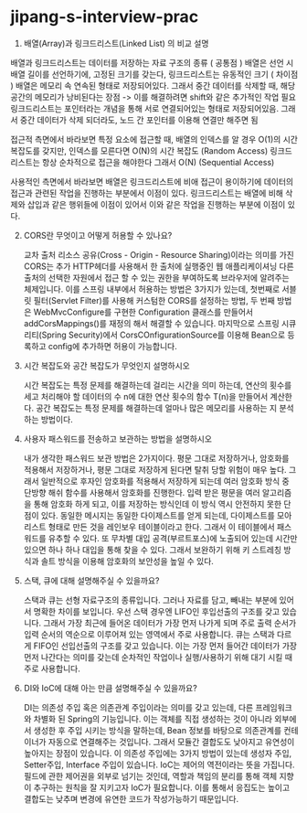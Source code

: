 # jipang-s-interview-prac

1. 배열(Array)과 링크드리스트(Linked List) 의 비교 설명

  배열과 링크드리스트는 데이터를 저장하는 자료 구조의 종류 ( 공통점 )
  배열은 선언 시 배열 길이를 선언하기에, 고정된 크기를 갖는다, 링크드리스트는 유동적인 크기 ( 차이점 )
  배열은 메모리 속 연속된 형태로 저장되어있다. 그래서 중간 데이터를 삭제할 때, 해당 공간의 메모리가 낭비된다는 장점 -> 이를 해결하려면 shift와 같은 추가적인 작업 필요 
  링크드리스트는 포인터라는 개념을 통해 서로 연결되어있는 형태로 저장되어있음. 그래서 중간 데이터가 삭제 되더라도, 노드 간 포인터를 이용해 연결만 해주면 됨
  
  접근적 측면에서 바라보면 특정 요소에 접근할 때, 배열의 인덱스를 알 경우 O(1)의 시간 복잡도를 갖지만, 인덱스를 모른다면 O(N)의 시간 복잡도 (Random Access)
                                              링크드리스트는 항상 순차적으로 접근을 해야한다 그래서 O(N) (Sequential Access)

  사용적인 측면에서 바라보면 배열은 링크드리스트에 비애 접근이 용이하기에 데이터의 접근과 관련된 작업을 진행하는 부분에서 이점이 있다.
                           링크드리스트는 배열에 비해 삭제와 삽입과 같은 행위들에 이점이 있어서 이와 같은 작업을 진행하는 부분에 이점이 있다.
  

2. CORS란 무엇이고 어떻게 허용할 수 있나요?
  
   교차 출처 리소스 공유(Cross - Origin - Resource Sharing)이라는 의미를 가진 CORS는 추가 HTTP헤더를 사용해서 한 출처에 실행중인 웹 애플리케이셔닝 다른 출처의 선택한 자원에서 접근    할 수 있는 권한을 부여하도록 브라우저에 알려주는 체제입니다. 
   이를 스프링 내부에서 허용하는 방법은 3가지가 있는데, 
   첫번째로 서블릿 필터(Servlet Filter)를 사용해 커스텀한 CORS를 설정하는 방법, 
   두 번째 방법은 WebMvcConfigure를 구현한 Configuration 클래스를 만들어서 addCorsMappings()를 재정의 해서 해결할 수 있습니다. 
   마지막으로 스프링 시큐리티(Spring Security)에서 CorsCOnfigurationSource를 이용해 Bean으로 등록하고 config에 추가하면 허용이 가능합니다.
   
3. 시간 복잡도와 공간 복잡도가 무엇인지 설명하시오

    시간 복잡도는 특정 문제를 해결하는데 걸리는 시간을 의미 하는데, 연산의 횟수를 세고 처리해야 할 데이터의 수 n에 대한 연산 횟수의 함수 T(n)을 만들어서 계산한다. 
    공간 복잡도는  특정 문제를 해결하는데 얼마나 많은 메모리를 사용하는 지 분석하는 방법이다.
    
4. 사용자 패스워드를 전송하고 보관하는 방법을 설명하시오
    
    내가 생각한 패스워드 보관 방법은 2가지이다. 평문 그대로 저장하거나, 암호화를 적용해서 저장하거나, 평문 그대로 저장하게 된다면 탈취 당할 위험이 매우 높다.
    그래서 일반적으로 후자인 암호화를 적용해서 저장하게 되는데 여러 암호화 방식 중 단방향 해쉬 함수를 사용해서 암호화를 진행한다. 
    입력 받은 평문을 여러 알고리즘을 통해 암호화 하게 되고, 이를 저장하는 방식인데 이 방식 역시 안전하지 못한 단점이 있다. 
    동일한 메시지는 동일한 다이제스트를 얻게 되는데,  다이제스트를 모아 리스트 형태로 만든 것을 레인보우 테이블이라고 한다. 
    그래서 이 테이블에서 패스워드를 유추할 수 있다. 또 무차별 대입 공격(부르트포스)에 노출되어 있는데 시간만 있으면  하나 하나 대입을 통해 찾을 수 있다. 
    그래서 보완하기 위해 키 스트레칭 방식과 솔트 방식을 이용해 암호화의 보안성을 높일 수 있다.
    
5. 스택, 큐에 대해 설명해주실 수 있을까요?

    스택과 큐는 선형 자료구조의 종류입니다. 그러나 자료를 담고, 빼내는 부분에 있어서 명확한 차이를 보입니다. 우선 스택 경우엔 LIFO인 후입선출의 구조를 갖고 있습니다. 
    그래서 가장 최근에 들어온 데이터가 가장 먼저 나가게 되며 주로 출력 순서가 입력 순서의 역순으로 이루어져 있는 영역에서 주로 사용합니다.
    큐는 스택과 다르게 FIFO인 선입선출의 구조를 갖고 있습니다. 
    이는 가장 먼저 들어간 데이터가 가장 먼저 나간다는 의미를 갖는데 순차적인 작업이나 실행/사용하기 위해 대기 시킬 때 주로 사용합니다.
    
6.  DI와 IoC에 대해 아는 만큼 설명해주실 수 있을까요?
    
    DI는 의존성 주입 혹은 의존관계 주입이라는 의미를 갖고 있는데, 다른 프레임워크와 차별화 된 Spring의 기능입니다. 
    이는 객체를 직접 생성하는 것이 아니라 외부에서 생성한 후 주입 시키는 방식을 말하는데, Bean 정보를 바탕으로 의존관계를 컨테이너가 자동으로 연결해주는 것입니다. 
    그래서 모듈간 결합도도 낮아지고 유연성이 높아지는 장점이 있습니다. 이 의존성 주입에는 3가지 방법이 있는데 생성자 주입, Setter주입, Interface 주입이 있습니다.
    IoC는 제어의 역전이라는 뜻을 가집니다. 필드에 관한 제어권을 외부로 넘기는 것인데, 역할과 책임의 분리를 통해 객체 지향이 추구하는 원칙을 잘 지키고자 IoC가 필요합니다. 
    이를 통해서 응집도는 높이고 결합도는 낮추며 변경에 유연한 코드가 작성가능하기 때문입니다.
    
